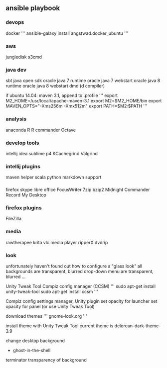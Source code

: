 ## ansible playbook


### devops
docker
'''
ansible-galaxy install angstwad.docker_ubuntu
'''

### aws
jungledisk
s3cmd

### java dev
sbt
java open sdk
oracle java 7 runtime
oracle java 7 webstart
oracle java 8 runtime
oracle java 8 webstart
dmd (d compiler)

if ubuntu 14.04:
	maven 3.1, append to .profile
'''
export M2_HOME=/usr/local/apache-maven-3.1
export M2=$M2_HOME/bin
export MAVEN_OPTS="-Xms256m -Xmx512m"
export PATH=$M2:$PATH
'''


### analysis
anaconda
R
R commander
Octave

### develop tools
intellij idea
sublime
p4
KCachegrind
Valgrind

### intellij plugins
maven helper
scala
python
markdown support

### 
firefox
skype
libre office
FocusWriter
7zip
bzip2
Midnight Commander
Record My Desktop


### firefox plugins
FileZilla

### media
rawtherapee
krita
vlc media player
ripperX
dvdrip


### look
unfortunately haven't found out how to configure a "glass look"
  all backgrounds are transparent, blurred
  drop-down menu are transparent, blurred
  ...

Unity Tweak Tool
Compiz config manager (CCSM)
'''
sudo apt-get install unity-tweak-tool
sudo apt-get install ccsm
'''

Compiz config settings manager, Unity plugin
	set opacity for launcher
	set opacity for panel (or use Unity Tweak Tool)


download themes
'''
gnome-look.org
'''

install theme with Unity Tweak Tool
  current theme is delorean-dark-theme-3.9

change desktop background
* ghost-in-the-shell

terminator
	transparency of background
